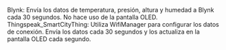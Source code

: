 
Blynk: Envía los datos de temperatura, presión, altura y humedad a Blynk
cada 30 segundos. No hace uso de la pantalla OLED.
Thingspeak_SmartCityThing: Utiliza WifiManager para configurar los datos
de conexión. Envía los datos cada 30 segundos y los actualiza en la
pantalla OLED cada segundo.

